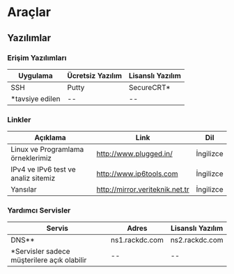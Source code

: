 # Araçlar


## Yazılımlar

### Erişim Yazılımları
| Uygulama | Ücretsiz Yazılım | Lisanslı Yazılım |
| -- | -- | -- |
| SSH | Putty | SecureCRT* |
|*tavsiye edilen|--|--|

### Linkler
| Açıklama | Link | Dil |
| -- | -- | -- |
| Linux ve Programlama örneklerimiz | http://www.plugged.in/ | İngilizce |
| IPv4 ve IPv6 test ve analiz sitemiz | http://www.ip6tools.com | İngilizce |
| Yansılar | http://mirror.veriteknik.net.tr | İngilizce |


### Yardımcı Servisler

| Servis | Adres | Lisanslı Yazılım |
| -- | -- | -- |
| DNS** | ns1.rackdc.com | ns2.rackdc.com |*
|*Servisler sadece müşterilere açık olabilir |--|--|








